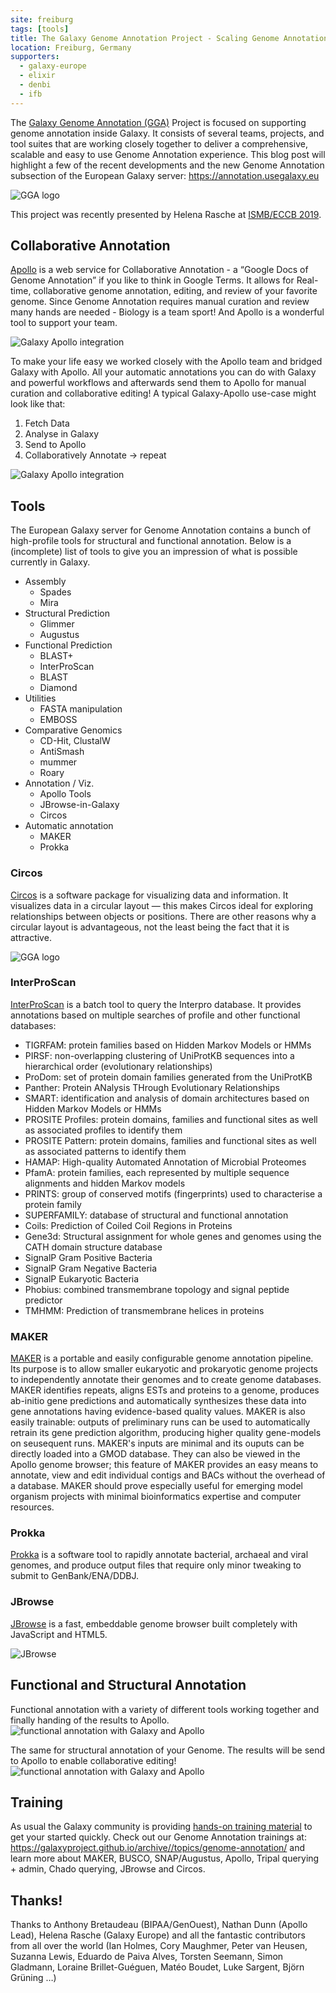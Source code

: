 ```yaml
---
site: freiburg
tags: [tools]
title: The Galaxy Genome Annotation Project - Scaling Genome Annotation for the Masses
location: Freiburg, Germany
supporters:
  - galaxy-europe
  - elixir
  - denbi
  - ifb
---
```



The [Galaxy Genome Annotation (GGA)](https://galaxy-genome-annotation.github.io/) Project is focused on supporting genome annotation inside Galaxy. It consists of several teams, projects, and tool suites that are working closely together to deliver a comprehensive, scalable and easy to use Genome Annotation experience.
This blog post will highlight a few of the recent developments and the new Genome Annotation subsection of the European Galaxy server: https://annotation.usegalaxy.eu

![GGA logo](/assets/media/gga-clean.png)

This project was recently presented by Helena Rasche at [ISMB/ECCB 2019](https://docs.google.com/presentation/d/1hJyI1sbfxAzzgoJ5E4eHNicSbYzBDaVwTwfOlOLiV3c).


## Collaborative Annotation

[Apollo](https://genomearchitect.readthedocs.io/en/latest/) is a web service for Collaborative Annotation - a “Google Docs of Genome Annotation” if you like to think in Google Terms. It allows for Real-time, collaborative genome annotation, editing, and review of your favorite genome.
Since Genome Annotation requires manual curation and review many hands are needed -
Biology is a team sport! And Apollo is a wonderful tool to support your team.

![Galaxy Apollo integration](/assets/media/collaborative_editing.png)

To make your life easy we worked closely with the Apollo team and bridged Galaxy with Apollo.
All your automatic annotations you can do with Galaxy and powerful workflows and afterwards send
them to Apollo for manual curation and collaborative editing! A typical Galaxy-Apollo use-case might look like that:

  1. Fetch Data
  2. Analyse in Galaxy
  3. Send to Apollo
  4. Collaboratively Annotate
  → repeat

![Galaxy Apollo integration](/assets/media/galaxy_apollo.png)


## Tools 

The European Galaxy server for Genome Annotation contains a bunch of high-profile tools for structural and functional annotation.
Below is a (incomplete) list of tools to give you an impression of what is possible currently in Galaxy.


* Assembly
  * Spades
  * Mira
* Structural Prediction
  * Glimmer
  * Augustus
* Functional Prediction
  * BLAST+
  * InterProScan
  * BLAST
  * Diamond
* Utilities
  * FASTA manipulation
  * EMBOSS
* Comparative Genomics
  * CD-Hit, ClustalW
  * AntiSmash
  * mummer
  * Roary
* Annotation / Viz.
  * Apollo Tools
  * JBrowse-in-Galaxy
  * Circos
* Automatic annotation
  * MAKER
  * Prokka

### Circos

[Circos](http://circos.ca) is a software package for visualizing data and information.
It visualizes data in a circular layout — this makes Circos ideal for exploring relationships between objects or positions.
There are other reasons why a circular layout is advantageous, not the least being the fact that it is attractive.

![GGA logo](/assets/media/circos.png)

### InterProScan

[InterProScan](http://www.ebi.ac.uk/Tools/services/web/toolform.ebi?tool=iprscan5) is a batch tool to query the Interpro database. It provides annotations based on multiple searches of profile and other functional databases:


* TIGRFAM: protein families based on Hidden Markov Models or HMMs
* PIRSF: non-overlapping clustering of UniProtKB sequences into a hierarchical order (evolutionary relationships)
* ProDom: set of protein domain families generated from the UniProtKB
* Panther: Protein ANalysis THrough Evolutionary Relationships
* SMART: identification and analysis of domain architectures based on Hidden Markov Models or HMMs
* PROSITE Profiles: protein domains, families and functional sites as well as associated profiles to identify them
* PROSITE Pattern: protein domains, families and functional sites as well as associated patterns to identify them
* HAMAP: High-quality Automated Annotation of Microbial Proteomes
* PfamA: protein families, each represented by multiple sequence alignments and hidden Markov models
* PRINTS: group of conserved motifs (fingerprints) used to characterise a protein family
* SUPERFAMILY: database of structural and functional annotation
* Coils: Prediction of Coiled Coil Regions in Proteins
* Gene3d: Structural assignment for whole genes and genomes using the CATH domain structure database
* SignalP Gram Positive Bacteria
* SignalP Gram Negative Bacteria
* SignalP Eukaryotic Bacteria
* Phobius: combined transmembrane topology and signal peptide predictor
* TMHMM: Prediction of transmembrane helices in proteins


### MAKER

[MAKER](http://www.yandell-lab.org/software/maker.html) is a portable and easily configurable genome annotation pipeline. Its purpose is to allow smaller eukaryotic and prokaryotic genome projects to independently annotate their genomes and to create genome databases. MAKER identifies repeats, aligns ESTs and proteins to a genome, produces ab-initio gene predictions and automatically synthesizes these data into gene annotations having evidence-based quality values. MAKER is also easily trainable: outputs of preliminary runs can be used to automatically retrain its gene prediction algorithm, producing higher quality gene-models on seusequent runs. MAKER's inputs are minimal and its ouputs can be directly loaded into a GMOD database. They can also be viewed in the Apollo genome browser; this feature of MAKER provides an easy means to annotate, view and edit individual contigs and BACs without the overhead of a database. MAKER should prove especially useful for emerging model organism projects with minimal bioinformatics expertise and computer resources.

### Prokka

[Prokka](https://github.com/tseemann/prokka) is a software tool to rapidly annotate bacterial, archaeal and viral genomes,
and produce output files that require only minor tweaking to submit to GenBank/ENA/DDBJ.

### JBrowse

[JBrowse](https://jbrowse.org/) is a fast, embeddable genome browser built completely with JavaScript and HTML5.

![JBrowse](/assets/media/jbrowse.png)


## Functional and Structural Annotation

Functional annotation with a variety of different tools working together and finally handing of the results to Apollo.
![functional annotation with Galaxy and Apollo](/assets/media/functional_annotation_to_apollo.png)

The same for structural annotation of your Genome. The results will be send to Apollo to enable collaborative editing!
![functional annotation with Galaxy and Apollo](/assets/media/structural_annotation_to_apollo.png)

## Training

As usual the Galaxy community is providing [hands-on training material](https://galaxyproject.github.io/archive//topics/genome-annotation/) to get your started quickly. Check out our Genome Annotation trainings at: https://galaxyproject.github.io/archive//topics/genome-annotation/ and learn more about MAKER, BUSCO, SNAP/Augustus, Apollo, Tripal querying + admin, Chado querying, JBrowse and Circos.

## Thanks!

Thanks to Anthony Bretaudeau (BIPAA/GenOuest), Nathan Dunn (Apollo Lead), Helena Rasche (Galaxy Europe) and all the fantastic contributors from all over the world (Ian Holmes, Cory Maughmer, Peter van Heusen, Suzanna Lewis, Eduardo de Paiva Alves, Torsten Seemann, Simon Gladmann, Loraine Brillet-Guéguen, Matéo Boudet, Luke Sargent, Björn Grüning …)

